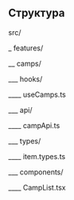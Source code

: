 ## Структура
src/

_ features/

__ camps/

___ hooks/

____ useCamps.ts

___ api/

____ campApi.ts

___ types/

____ item.types.ts

___ components/

____ CampList.tsx



